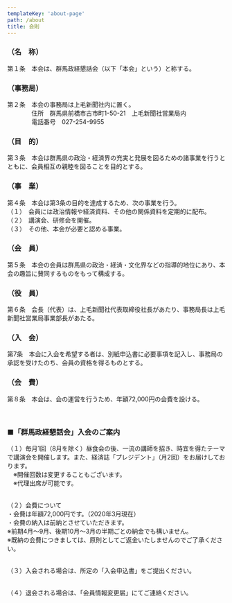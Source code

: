 ```yaml
---
templateKey: 'about-page'
path: /about
title: 会則
---
```

### （名　称）
第１条　本会は、群馬政経懇話会（以下「本会」という）と称する。

### （事務局）
 第２条　本会の事務局は上毛新聞社内に置く。<br />
        　　　　住所　群馬県前橋市古市町1-50-21　上毛新聞社営業局内<br />
        　　　　電話番号　027-254-9955<br />

### （目　的）
第３条　本会は群馬県の政治・経済界の充実と発展を図るための諸事業を行うとともに、会員相互の親睦を図ることを目的とする。

### （事　業）
 第４条　本会は第3条の目的を達成するため、次の事業を行う。<br />
        （１）　会員には政治情報や経済資料、その他の関係資料を定期的に配布。<br />
        （２）　講演会、研修会を開催。<br />
        （３）　その他、本会が必要と認める事業。<br />

### （会　員）
第５条　本会の会員は群馬県の政治・経済・文化界などの指導的地位にあり、本会の趣旨に賛同するものをもって構成する。

### （役　員）
第６条　会長（代表）は、上毛新聞社代表取締役社長があたり、事務局長は上毛新聞社営業局事業部長があたる。

### （入　会）
第7条　本会に入会を希望する者は、別紙申込書に必要事項を記入し、事務局の承認を受けたのち、会員の資格を得るものとする。
### （会　費）
第８条　本会は、会の運営を行うため、年額72,000円の会費を設ける。

&emsp;<br />
###  ■「群馬政経懇話会」入会のご案内
（１）毎月1回（8月を除く）昼食会の後、一流の講師を招き、時宜を得たテーマで講演会を開催します。また、経済誌「プレジデント」（月2回）をお届けしております。<br />
        　※開催回数は変更することもございます。<br />
        　※代理出席が可能です。

&emsp;<br />
（２）会費について<br />
        ・会費は年額72,000円です。（2020年3月現在）<br />
        ・会費の納入は前納とさせていただきます。<br />
        ※前期4月～9月、後期10月～3月の半期ごとの納金でも構いません。<br />
        ※既納の会費につきましては、原則としてご返金いたしませんのでご了承ください。<br />

&emsp;<br />
（３）入会される場合は、所定の「入会申込書」をご提出ください。

&emsp;<br />
（４）退会される場合は、「会員情報変更届」にてご連絡ください。